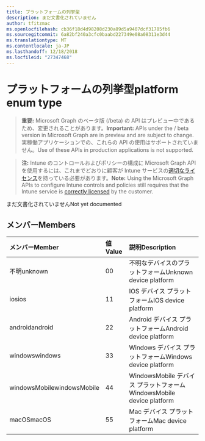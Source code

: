 ```yaml
---
title: プラットフォームの列挙型
description: まだ文書化されていません
author: tfitzmac
ms.openlocfilehash: cb36f18d4d98208d230a89d5a9407dcf31785fb6
ms.sourcegitcommit: 6a82bf240a3cfc0baabd227349e08a08311e3d44
ms.translationtype: MT
ms.contentlocale: ja-JP
ms.lasthandoff: 12/18/2018
ms.locfileid: "27347468"
---
```

# <a name="platform-enum-type"></a><span data-ttu-id="6d683-103">プラットフォームの列挙型</span><span class="sxs-lookup"><span data-stu-id="6d683-103">platform enum type</span></span>

> <span data-ttu-id="6d683-104">**重要:** Microsoft Graph のベータ版 (/beta) の API はプレビュー中であるため、変更されることがあります。</span><span class="sxs-lookup"><span data-stu-id="6d683-104">**Important:** APIs under the / beta version in Microsoft Graph are in preview and are subject to change.</span></span> <span data-ttu-id="6d683-105">実稼働アプリケーションでの、これらの API の使用はサポートされていません。</span><span class="sxs-lookup"><span data-stu-id="6d683-105">Use of these APIs in production applications is not supported.</span></span>

> <span data-ttu-id="6d683-106">**注:** Intune のコントロールおよびポリシーの構成に Microsoft Graph API を使用するには、これまでどおりに顧客が Intune サービスの[適切なライセンス](https://go.microsoft.com/fwlink/?linkid=839381)を持っている必要があります。</span><span class="sxs-lookup"><span data-stu-id="6d683-106">**Note:** Using the Microsoft Graph APIs to configure Intune controls and policies still requires that the Intune service is [correctly licensed](https://go.microsoft.com/fwlink/?linkid=839381) by the customer.</span></span>

<span data-ttu-id="6d683-107">まだ文書化されていません</span><span class="sxs-lookup"><span data-stu-id="6d683-107">Not yet documented</span></span>
## <a name="members"></a><span data-ttu-id="6d683-108">メンバー</span><span class="sxs-lookup"><span data-stu-id="6d683-108">Members</span></span>
|<span data-ttu-id="6d683-109">メンバー</span><span class="sxs-lookup"><span data-stu-id="6d683-109">Member</span></span>|<span data-ttu-id="6d683-110">値</span><span class="sxs-lookup"><span data-stu-id="6d683-110">Value</span></span>|<span data-ttu-id="6d683-111">説明</span><span class="sxs-lookup"><span data-stu-id="6d683-111">Description</span></span>|
|:---|:---|:---|
|<span data-ttu-id="6d683-112">不明</span><span class="sxs-lookup"><span data-stu-id="6d683-112">unknown</span></span>|<span data-ttu-id="6d683-113">0</span><span class="sxs-lookup"><span data-stu-id="6d683-113">0</span></span>|<span data-ttu-id="6d683-114">不明なデバイスのプラットフォーム</span><span class="sxs-lookup"><span data-stu-id="6d683-114">Unknown device platform</span></span>|
|<span data-ttu-id="6d683-115">ios</span><span class="sxs-lookup"><span data-stu-id="6d683-115">ios</span></span>|<span data-ttu-id="6d683-116">1</span><span class="sxs-lookup"><span data-stu-id="6d683-116">1</span></span>|<span data-ttu-id="6d683-117">IOS デバイス プラットフォーム</span><span class="sxs-lookup"><span data-stu-id="6d683-117">IOS device platform</span></span>|
|<span data-ttu-id="6d683-118">android</span><span class="sxs-lookup"><span data-stu-id="6d683-118">android</span></span>|<span data-ttu-id="6d683-119">2</span><span class="sxs-lookup"><span data-stu-id="6d683-119">2</span></span>|<span data-ttu-id="6d683-120">Android デバイス プラットフォーム</span><span class="sxs-lookup"><span data-stu-id="6d683-120">Android device platform</span></span>|
|<span data-ttu-id="6d683-121">windows</span><span class="sxs-lookup"><span data-stu-id="6d683-121">windows</span></span>|<span data-ttu-id="6d683-122">3</span><span class="sxs-lookup"><span data-stu-id="6d683-122">3</span></span>|<span data-ttu-id="6d683-123">Windows デバイス プラットフォーム</span><span class="sxs-lookup"><span data-stu-id="6d683-123">Windows device platform</span></span>|
|<span data-ttu-id="6d683-124">windowsMobile</span><span class="sxs-lookup"><span data-stu-id="6d683-124">windowsMobile</span></span>|<span data-ttu-id="6d683-125">4</span><span class="sxs-lookup"><span data-stu-id="6d683-125">4</span></span>|<span data-ttu-id="6d683-126">WindowsMobile デバイス プラットフォーム</span><span class="sxs-lookup"><span data-stu-id="6d683-126">WindowsMobile device platform</span></span>|
|<span data-ttu-id="6d683-127">macOS</span><span class="sxs-lookup"><span data-stu-id="6d683-127">macOS</span></span>|<span data-ttu-id="6d683-128">5</span><span class="sxs-lookup"><span data-stu-id="6d683-128">5</span></span>|<span data-ttu-id="6d683-129">Mac デバイス プラットフォーム</span><span class="sxs-lookup"><span data-stu-id="6d683-129">Mac device platform</span></span>|





